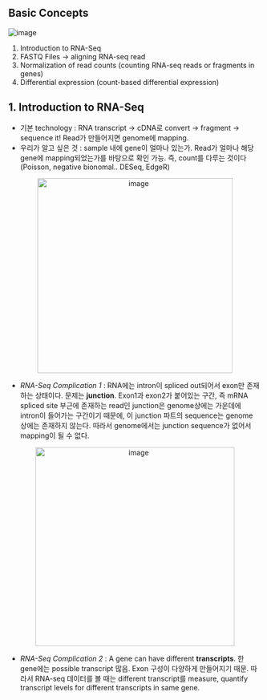 ## Basic Concepts
![image](https://user-images.githubusercontent.com/47490862/182034107-17a90d64-2356-4b8e-896d-b653baab94a0.png)

1. Introduction to RNA-Seq
2. FASTQ Files -> aligning RNA-seq read
3. Normalization of read counts (counting RNA-seq reads or fragments in genes)
4. Differential expression (count-based differential expression)

## 1. Introduction to RNA-Seq
- 기본 technology : RNA transcript -> cDNA로 convert -> fragment -> sequence it! Read가 만들어지면 genome에 mapping.
- 우리가 알고 싶은 것 : sample 내에 gene이 얼마나 있는가. Read가 얼마나 해당 gene에 mapping되었는가를 바탕으로 확인 가능. 즉, count를 다루는 것이다 (Poisson, negative bionomal.. DESeq, EdgeR)

<p align="center"><img width="389" alt="image" src="https://user-images.githubusercontent.com/47490862/182033868-58f6b74c-2450-4945-9a8d-1dbb7410ee69.png">

- *RNA-Seq Complication 1* :  RNA에는 intron이 spliced out되어서 exon만 존재하는 상태이다. 문제는 **junction**. Exon1과 exon2가 붙어있는 구간, 즉 mRNA spliced site 부근에 존재하는 read인 junction은 genome상에는 가운데에 intron이 들어가는 구간이기 때문에, 이 junction 파트의 sequence는 genome 상에는 존재하지 않는다. 따라서 genome에서는 junction sequence가 없어서 mapping이 될 수 없다.

<p align="center"><img width="397" alt="image" src="https://user-images.githubusercontent.com/47490862/182034235-e2adbcc2-bad6-4657-a672-bbb185183356.png">

- *RNA-Seq Complication 2* : A gene can have different **transcripts**. 한 gene에는 possible transcript 많음. Exon 구성이 다양하게 만들어지기 때문. 따라서 RNA-seq 데이터를 볼 때는 different transcript를 measure, quantify transcript levels for different transcripts in same gene.
